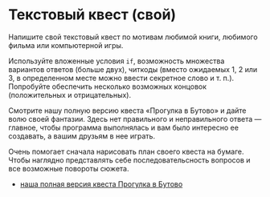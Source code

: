 # Текстовый квест (свой) 

Напишите свой текстовый квест по мотивам любимой книги, любимого фильма или компьютерной игры.

Используйте вложенные условия `if`, возможность множества вариантов ответов (больше двух), читкоды (вместо ожидаемых 1, 2 или 3, в определенном месте можно ввести секретное слово и т. п.). Попробуйте обеспечить несколько возможных концовок (положительных и отрицательных).

<div class="rubyrush-task-hint">

Смотрите нашу полную версию квеста «Прогулка в Бутово» и дайте волю своей фантазии. Здесь нет правильного и неправильного ответа — главное, чтобы программа выполнялась и вам было интересно ее создавать, а вашим друзьям в нее играть.

Очень помогает сначала нарисовать план своего квеста на бумаге. Чтобы наглядно представлять себе последовательсность вопросов и все возможные повороты сюжета.

</div>


<div class="rubyrush-task-answer">


<ul>
<li><a href="https://github.com/aristofun/rubyrush-path/blob/master/steps/gets-butovo-04/solution/quest.rb" class="rubyrush-task-solution-link">наша полная версия квеста Прогулка в Бутово</a></li></ul>

</div>
